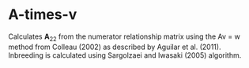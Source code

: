 # A-times-v
Calculates <strong>A</strong><sub>22</sub> from the numerator relationship matrix using the Av = w method from Colleau (2002) as described by Aguilar et al. (2011). Inbreeding is calculated using Sargolzaei and Iwasaki (2005) algorithm.
